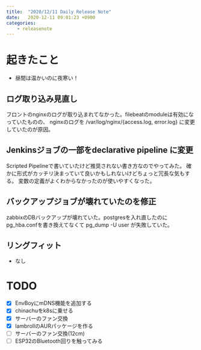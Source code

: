 ```yaml
---
title:  "2020/12/11 Daily Release Note"
date:   2020-12-11 09:01:23 +0900
categories:
	- releasenote
---
```

# 起きたこと

* 昼間は温かいのに夜寒い！

## ログ取り込み見直し

フロントのnginxのログが取り込まれてなかった。filebeatのmoduleは有効になっていたものの、
nginxのログを /var/log/nginx/{access.log, error.log} に変更していたのが原因。

## Jenkinsジョブの一部をdeclarative pipeline に変更

Scripted Pipelineで書いていたけど推奨されない書き方なのでやってみた。
確かに形式がカッチリ決まっていて良いかもしれないけどちょっと冗長な気もする。
変数の定義がよくわからなかったのが使いやすくなった。

## バックアップジョブが壊れていたのを修正

zabbixのDBバックアップが壊れていた。postgresを入れ直したのにpg_hba.confを書き換えてなくて
pg_dump -U user が失敗していた。

## リングフィット

* なし

# TODO 

- [x] EnvBoyにmDNS機能を追加する
- [x] chinachuをk8sに乗せる
- [x] サーバーのファン交換
- [x] lambrollのAURパッケージを作る
- [ ] サーバーのファン交換(12cm)
- [ ] ESP32のBluetooth回りを触ってみる
